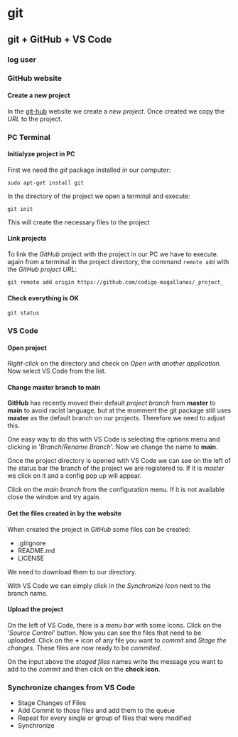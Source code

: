 # git
## git + GitHub + VS Code
### log user

### GitHub website

#### Create a new project

In the [git-hub](https://github.com) website we create a _new project_. Once created we copy the _URL_ to the project.

### PC Terminal

#### Initialyze project in PC

First we need the _git_ package installed in our computer:

```
sudo apt-get install git
```

In the directory of the project we open a terminal and execute:

```
git init
```

This will create the necessary files to the project

#### Link projects

To link the _GitHub_ project with the project in our PC we have to execute. again from a terminal in the project directory, the command ```remote add``` with the _GitHub project URL_:

```
git remote add origin https://github.com/codigo-magallanes/_project_
```

#### Check everything is OK
```
git status
```

### VS Code

#### Open project

_Right-click_ on the directory and check on _Open with another application_. Now select VS Code from the list.

#### Change master branch to main

__GitHub__ has recently moved their default _project branch_ from __master__ to __main__ to avoid racist language, but at the momment the git package still uses __master__ as the default branch on our projects.
Therefore we need to adjust this.

One easy way to do this with VS Code is selecting the options menu and clicking in '_Branch/Rename Branch_'. Now we change the name to __main__.

Once the project directory is opened with VS Code we can see on the left of the status bar the branch of the project we are registered to. If it is _master_ we click on it and a config pop up will appear.

Click on the _main branch_ from the configuration menu. If it is not available close the window and try again.

#### Get the files created in by the website

When created the project in _GitHub_ some files can be created:
 - .gitignore
 - README.md
 - LICENSE

We need to download them to our directory.

With VS Code we can simply click in the _Synchronize Icon_ next to the branch name.

#### Upload the project

On the left of VS Code, there is a _menu bar_ with some Icons. Click on the '_Source Control_' button. Now you can see the files that need to be uploaded. Click on the __+__ icon of any file you want to _commit_ and _Stage the changes_. These files are now ready to be _commited_.

On the input above the _staged files_ names write the message you want to add to the _commit_ and then click on the __check icon__. 

### Synchronize changes from VS Code
 - Stage Changes of Files
 - Add Commit to those files and add them to the queue
 - Repeat for every single or group of files that were modified
 - Synchronize
